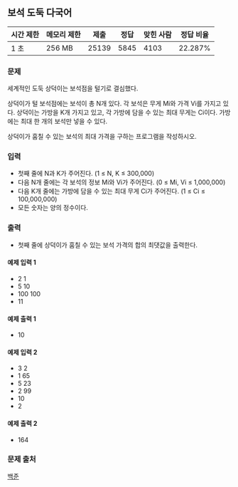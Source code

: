 ## 보석 도둑 다국어
 
|시간 제한|	메모리 제한|	제출|	정답|	맞힌 사람|	정답 비율|
|---|---|---|---|---|---|
|1 초|	256 MB|	25139|	5845|	4103|	22.287%|

### 문제
세계적인 도둑 상덕이는 보석점을 털기로 결심했다.

상덕이가 털 보석점에는 보석이 총 N개 있다. 각 보석은 무게 Mi와 가격 Vi를 가지고 있다. 상덕이는 가방을 K개 가지고 있고, 각 가방에 담을 수 있는 최대 무게는 Ci이다. 가방에는 최대 한 개의 보석만 넣을 수 있다.

상덕이가 훔칠 수 있는 보석의 최대 가격을 구하는 프로그램을 작성하시오.

### 입력
- 첫째 줄에 N과 K가 주어진다. (1 ≤ N, K ≤ 300,000)
- 다음 N개 줄에는 각 보석의 정보 Mi와 Vi가 주어진다. (0 ≤ Mi, Vi ≤ 1,000,000)
- 다음 K개 줄에는 가방에 담을 수 있는 최대 무게 Ci가 주어진다. (1 ≤ Ci ≤ 100,000,000)
- 모든 숫자는 양의 정수이다.

### 출력
- 첫째 줄에 상덕이가 훔칠 수 있는 보석 가격의 합의 최댓값을 출력한다.

#### 예제 입력 1 
- 2 1
- 5 10
- 100 100
- 11

#### 예제 출력 1 
- 10

#### 예제 입력 2 
- 3 2
- 1 65
- 5 23
- 2 99
- 10
- 2

#### 예제 출력 2 
- 164

### 문제 출처
[백준](https://www.acmicpc.net/problem/1202)